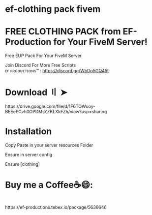 # ef-clothing pack fivem
# FREE CLOTHING PACK from EF-Production for Your FiveM Server!

Free EUP Pack For Your FiveM Server


Join Discord For More Free Scripts<br>
ᴇғ ᴘʀᴏᴅᴜᴄᴛɪᴏɴs™ : https://discord.gg/WbDp5GQ45t


<h1>Download 〢 ➤ </h1>
https://drive.google.com/file/d/1F6TOWuoy-BEEePCvh0OPDMsYZKLXkFZh/view?usp=sharing

<h1> Installation </h1>
<p> Copy Paste in your server resources Folder</p>
<p>Ensure in server config </p>
<p>Ensure [clothing]</p>


<h1>Buy me a Coffee☕😄:</h1><br>
https://ef-productions.tebex.io/package/5636646<br>





